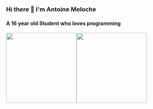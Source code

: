 ### Hi there 👋 I'm Antoine Meloche
#### A 16 year old Student who loves programming

<div style="display:flex;flex-direction:row;" align="center">
<img style="height:12rem;" src="https://github-readme-stats.vercel.app/api?username=Antoine-Meloche&count_private=true&show_icons=true&theme=dracula" />
<img style="height:12rem;" src="https://github-readme-stats.vercel.app/api/top-langs/?username=Antoine-Meloche&layout=compact&theme=dracula" />
</div>
